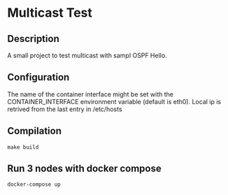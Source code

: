 # Multicast Test

## Description
A small project to test multicast with sampl OSPF Hello.

## Configuration
The name of the container interface might be set with the CONTAINER_INTERFACE
environment variable (default is eth0). Local ip is retrived from the last entry in /etc/hosts

## Compilation
```
make build
```

## Run 3 nodes with docker compose
```
docker-compose up

```


